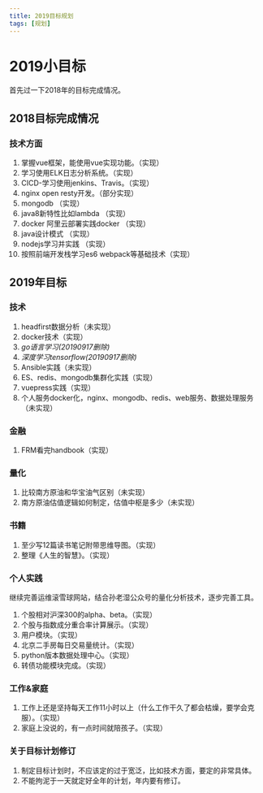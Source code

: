 ```yaml
---
title: 2019目标规划
tags: [规划]
---
```

# 2019小目标
首先过一下2018年的目标完成情况。
## 2018目标完成情况
### 技术方面
1. 掌握vue框架，能使用vue实现功能。（实现）
2. 学习使用ELK日志分析系统。（实现）
3. CICD-学习使用jenkins、Travis。（实现）
4. nginx open resty开发。（部分实现）
5. mongodb （实现）
6. java8新特性比如lambda （实现）
7. docker 阿里云部署实践docker （实现）
8. java设计模式 （实现）
9. nodejs学习并实践 （实现）
10. 按照前端开发栈学习es6 webpack等基础技术（实现）

## 2019年目标
### 技术
1. headfirst数据分析（未实现）
2. docker技术（实现）
3. _go语言学习(20190917删除)_
4. _深度学习tensorflow(20190917删除)_
5. Ansible实践（未实现）
6. ES、redis、mongodb集群化实践（实现）
7. vuepress实践（实现）
8. 个人服务docker化，nginx、mongodb、redis、web服务、数据处理服务（未实现）

### 金融
1. FRM看完handbook（实现）

### 量化
1. 比较南方原油和华宝油气区别（未实现）
2. 南方原油估值逻辑如何制定，估值中枢是多少（未实现）
 

### 书籍
1. 至少写12篇读书笔记附带思维导图。（实现）
2. 整理《人生的智慧》。（实现）

### 个人实践
继续完善运维滚雪球网站，结合孙老湿公众号的量化分析技术，逐步完善工具。
1. 个股相对沪深300的alpha、beta。（实现）
2. 个股与指数成分重合率计算展示。（实现）
3. 用户模块。（实现）
4. 北京二手房每日交易量统计。（实现）
5. python版本数据处理中心。（实现）
6. 转债功能模块完成。（实现）


### 工作&家庭
1. 工作上还是坚持每天工作11小时以上（什么工作干久了都会枯燥，要学会克服）。（实现）
2. 家庭上没说的，有一点时间就陪孩子。（实现）

### 关于目标计划修订
1. 制定目标计划时，不应该定的过于宽泛，比如技术方面，要定的非常具体。
2. 不能拘泥于一天就定好全年的计划，年内要有修订。

 
